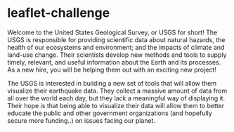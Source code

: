 # leaflet-challenge

Welcome to the United States Geological Survey, or USGS for short! The USGS is responsible for providing scientific data about natural hazards, 
the health of our ecosystems and environment; and the impacts of climate and land-use change. Their scientists develop new methods and tools to 
supply timely, relevant, and useful information about the Earth and its processes. As a new hire, you will be helping them out with an exciting 
new project!

The USGS is interested in building a new set of tools that will allow them visualize their earthquake data. They collect a massive amount of data
from all over the world each day, but they lack a meaningful way of displaying it. Their hope is that being able to visualize their data will allow
them to better educate the public and other government organizations (and hopefully secure more funding..) on issues facing our planet.
